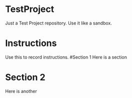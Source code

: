# TestProject
Just a Test Project repository.  Use it like a sandbox.
# Instructions
Use this to record instructions.
#Section 1
Here is a section
# Section 2
Here is another
